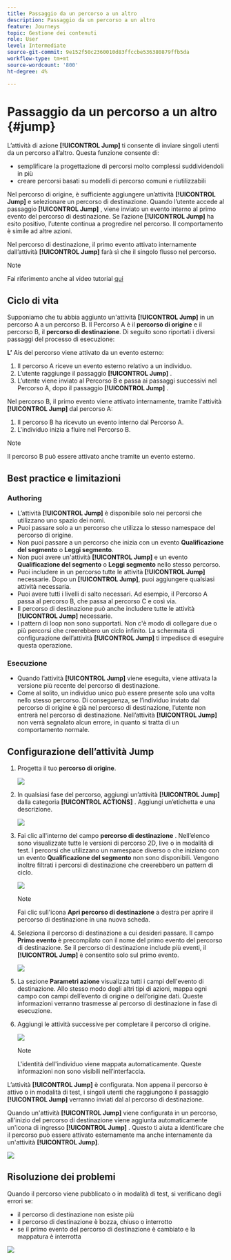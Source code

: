 ```yaml
---
title: Passaggio da un percorso a un altro
description: Passaggio da un percorso a un altro
feature: Journeys
topic: Gestione dei contenuti
role: User
level: Intermediate
source-git-commit: 9e152f50c2360010d83ffccbe536380879ffb5da
workflow-type: tm+mt
source-wordcount: '800'
ht-degree: 4%

---
```


# Passaggio da un percorso a un altro {#jump}

L’attività di azione **[!UICONTROL Jump]** ti consente di inviare singoli utenti da un percorso all’altro. Questa funzione consente di:

* semplificare la progettazione di percorsi molto complessi suddividendoli in più
* creare percorsi basati su modelli di percorso comuni e riutilizzabili

Nel percorso di origine, è sufficiente aggiungere un’attività **[!UICONTROL Jump]** e selezionare un percorso di destinazione. Quando l’utente accede al passaggio **[!UICONTROL Jump]** , viene inviato un evento interno al primo evento del percorso di destinazione. Se l’azione **[!UICONTROL Jump]** ha esito positivo, l’utente continua a progredire nel percorso. Il comportamento è simile ad altre azioni.

Nel percorso di destinazione, il primo evento attivato internamente dall’attività **[!UICONTROL Jump]** farà sì che il singolo flusso nel percorso.

>[!NOTE]
>
>Fai riferimento anche al video tutorial [qui](https://experienceleague.adobe.com/docs/journey-orchestration-learn/tutorials/building-a-journey/jumping-to-another-journey.html?lang=it)

## Ciclo di vita

Supponiamo che tu abbia aggiunto un&#39;attività **[!UICONTROL Jump]** in un percorso A a un percorso B. Il Percorso A è il **percorso di origine** e il percorso B, il **percorso di destinazione**.
Di seguito sono riportati i diversi passaggi del processo di esecuzione:

**L’** Ais del percorso viene attivato da un evento esterno:

1. Il percorso A riceve un evento esterno relativo a un individuo.
1. L’utente raggiunge il passaggio **[!UICONTROL Jump]** .
1. L’utente viene inviato al Percorso B e passa ai passaggi successivi nel Percorso A, dopo il passaggio **[!UICONTROL Jump]** .

Nel percorso B, il primo evento viene attivato internamente, tramite l&#39;attività **[!UICONTROL Jump]** dal percorso A:

1. Il percorso B ha ricevuto un evento interno dal Percorso A.
1. L&#39;individuo inizia a fluire nel Percorso B.

>[!NOTE]
>
>Il percorso B può essere attivato anche tramite un evento esterno.

## Best practice e limitazioni

### Authoring

* L’attività **[!UICONTROL Jump]** è disponibile solo nei percorsi che utilizzano uno spazio dei nomi.
* Puoi passare solo a un percorso che utilizza lo stesso namespace del percorso di origine.
* Non puoi passare a un percorso che inizia con un evento **Qualificazione del segmento** o **Leggi segmento**.
* Non puoi avere un&#39;attività **[!UICONTROL Jump]** e un evento **Qualificazione del segmento** o **Leggi segmento** nello stesso percorso.
* Puoi includere in un percorso tutte le attività **[!UICONTROL Jump]** necessarie. Dopo un **[!UICONTROL Jump]**, puoi aggiungere qualsiasi attività necessaria.
* Puoi avere tutti i livelli di salto necessari. Ad esempio, il Percorso A passa al percorso B, che passa al percorso C e così via.
* Il percorso di destinazione può anche includere tutte le attività **[!UICONTROL Jump]** necessarie.
* I pattern di loop non sono supportati. Non c&#39;è modo di collegare due o più percorsi che creerebbero un ciclo infinito. La schermata di configurazione dell’attività **[!UICONTROL Jump]** ti impedisce di eseguire questa operazione.

### Esecuzione

* Quando l’attività **[!UICONTROL Jump]** viene eseguita, viene attivata la versione più recente del percorso di destinazione.
* Come al solito, un individuo unico può essere presente solo una volta nello stesso percorso. Di conseguenza, se l’individuo inviato dal percorso di origine è già nel percorso di destinazione, l’utente non entrerà nel percorso di destinazione. Nell’attività **[!UICONTROL Jump]** non verrà segnalato alcun errore, in quanto si tratta di un comportamento normale.

## Configurazione dell’attività Jump

1. Progetta il tuo **percorso di origine**.

   ![](../assets/jump1.png)

1. In qualsiasi fase del percorso, aggiungi un’attività **[!UICONTROL Jump]** dalla categoria **[!UICONTROL ACTIONS]** . Aggiungi un’etichetta e una descrizione.

   ![](../assets/jump2.png)

1. Fai clic all&#39;interno del campo **percorso di destinazione** .
Nell’elenco sono visualizzate tutte le versioni di percorso 2D, live o in modalità di test. I percorsi che utilizzano un namespace diverso o che iniziano con un evento **Qualificazione del segmento** non sono disponibili. Vengono inoltre filtrati i percorsi di destinazione che creerebbero un pattern di ciclo.

   ![](../assets/jump3.png)

   >[!NOTE]
   >
   >Fai clic sull&#39;icona **Apri percorso di destinazione** a destra per aprire il percorso di destinazione in una nuova scheda.

1. Seleziona il percorso di destinazione a cui desideri passare.
Il campo **Primo evento** è precompilato con il nome del primo evento del percorso di destinazione. Se il percorso di destinazione include più eventi, il **[!UICONTROL Jump]** è consentito solo sul primo evento.

   ![](../assets/jump4.png)

1. La sezione **Parametri azione** visualizza tutti i campi dell&#39;evento di destinazione. Allo stesso modo degli altri tipi di azioni, mappa ogni campo con campi dell’evento di origine o dell’origine dati. Queste informazioni verranno trasmesse al percorso di destinazione in fase di esecuzione.
1. Aggiungi le attività successive per completare il percorso di origine.

   ![](../assets/jump5.png)


   >[!NOTE]
   >
   >L&#39;identità dell&#39;individuo viene mappata automaticamente. Queste informazioni non sono visibili nell’interfaccia.

L’attività **[!UICONTROL Jump]** è configurata. Non appena il percorso è attivo o in modalità di test, i singoli utenti che raggiungono il passaggio **[!UICONTROL Jump]** verranno inviati dal al percorso di destinazione.

Quando un&#39;attività **[!UICONTROL Jump]** viene configurata in un percorso, all&#39;inizio del percorso di destinazione viene aggiunta automaticamente un&#39;icona di ingresso **[!UICONTROL Jump]** . Questo ti aiuta a identificare che il percorso può essere attivato esternamente ma anche internamente da un&#39;attività **[!UICONTROL Jump]**.

![](../assets/jump7.png)

## Risoluzione dei problemi

Quando il percorso viene pubblicato o in modalità di test, si verificano degli errori se:
* il percorso di destinazione non esiste più
* il percorso di destinazione è bozza, chiuso o interrotto
* se il primo evento del percorso di destinazione è cambiato e la mappatura è interrotta

![](../assets/jump6.png)
